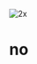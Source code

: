 ![2x](https://user-images.githubusercontent.com/78610949/143596297-a5a1605c-769e-4ac2-8a4a-57819455dfea.gif)
# no

